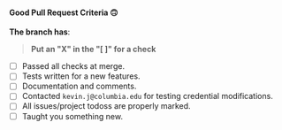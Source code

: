 #### Good Pull Request Criteria 🙃

**The branch has**:
> **Put an "X" in the "[ ]" for a check**
- [ ] Passed all checks at merge.
- [ ] Tests written for a new features.
- [ ] Documentation and comments.
- [ ] Contacted `kevin.j@columbia.edu` for testing credential modifications.
- [ ] All issues/project todoss are properly marked.
- [ ] Taught you something new.
